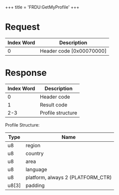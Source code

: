 +++
title = 'FRDU:GetMyProfile'
+++

# Request

| Index Word | Description                |
|------------|----------------------------|
| 0          | Header code \[0x00070000\] |

# Response

| Index Word | Description       |
|------------|-------------------|
| 0          | Header code       |
| 1          | Result code       |
| 2-3        | Profile structure |

Profile Structure:

| Type    | Name                              |
|---------|-----------------------------------|
| u8      | region                            |
| u8      | country                           |
| u8      | area                              |
| u8      | language                          |
| u8      | platform, always 2 (PLATFORM_CTR) |
| u8\[3\] | padding                           |